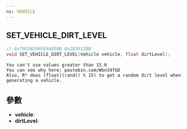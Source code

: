 ```yaml
---
ns: VEHICLE
---
```

## SET_VEHICLE_DIRT_LEVEL

```c
// 0x79D3B596FE44EE8B 0x2B39128B
void SET_VEHICLE_DIRT_LEVEL(Vehicle vehicle, float dirtLevel);
```

```
You can't use values greater than 15.0  
You can see why here: pastebin.com/Wbn34fGD  
Also, R* does (float)(rand() % 15) to get a random dirt level when generating a vehicle.  
```

## 參數
* **vehicle**: 
* **dirtLevel**: 

